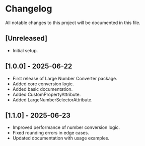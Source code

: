 # Changelog

All notable changes to this project will be documented in this file.

## [Unreleased]

- Initial setup.

## [1.0.0] - 2025-06-22

- First release of Large Number Converter package.
- Added core conversion logic.
- Added basic documentation.
- Added CustomPropertyAttribute.
- Added LargeNumberSelectorAttribute.

## [1.1.0] - 2025-06-23
- Improved performance of number conversion logic.
- Fixed rounding errors in edge cases.
- Updated documentation with usage examples.
